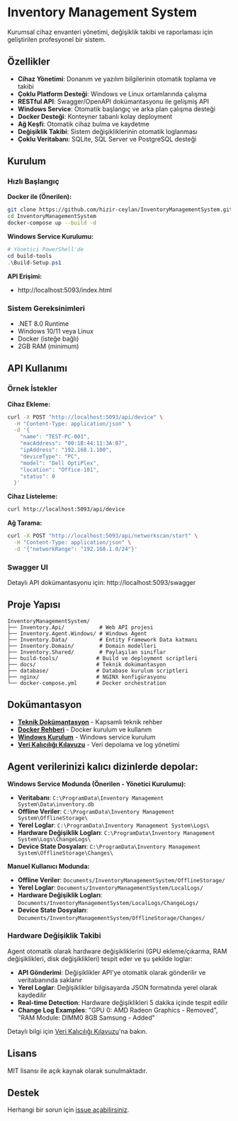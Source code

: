 # Inventory Management System

Kurumsal cihaz envanteri yönetimi, değişiklik takibi ve raporlaması için geliştirilen profesyonel bir sistem.

## Özellikler

- **Cihaz Yönetimi**: Donanım ve yazılım bilgilerinin otomatik toplama ve takibi
- **Çoklu Platform Desteği**: Windows ve Linux ortamlarında çalışma
- **RESTful API**: Swagger/OpenAPI dokümantasyonu ile gelişmiş API
- **Windows Service**: Otomatik başlangıç ve arka plan çalışma desteği
- **Docker Desteği**: Konteyner tabanlı kolay deployment
- **Ağ Keşfi**: Otomatik cihaz bulma ve kaydetme
- **Değişiklik Takibi**: Sistem değişikliklerinin otomatik loglanması
- **Çoklu Veritabanı**: SQLite, SQL Server ve PostgreSQL desteği

## Kurulum

### Hızlı Başlangıç

**Docker ile (Önerilen):**
```bash
git clone https://github.com/hizir-ceylan/InventoryManagementSystem.git
cd InventoryManagementSystem
docker-compose up --build -d
```

**Windows Service Kurulumu:**
```powershell
# Yönetici PowerShell'de
cd build-tools
.\Build-Setup.ps1
```

**API Erişimi:**
- http://localhost:5093/index.html

### Sistem Gereksinimleri
- .NET 8.0 Runtime
- Windows 10/11 veya Linux
- Docker (isteğe bağlı)
- 2GB RAM (minimum)

## API Kullanımı

### Örnek İstekler

**Cihaz Ekleme:**
```bash
curl -X POST "http://localhost:5093/api/device" \
  -H "Content-Type: application/json" \
  -d '{
    "name": "TEST-PC-001",
    "macAddress": "00:1B:44:11:3A:B7",
    "ipAddress": "192.168.1.100",
    "deviceType": "PC",
    "model": "Dell OptiPlex",
    "location": "Office-101",
    "status": 0
  }'
```

**Cihaz Listeleme:**
```bash
curl http://localhost:5093/api/device
```

**Ağ Tarama:**
```bash
curl -X POST "http://localhost:5093/api/networkscan/start" \
  -H "Content-Type: application/json" \
  -d '{"networkRange": "192.168.1.0/24"}'
```

### Swagger UI
Detaylı API dokümantasyonu için: http://localhost:5093/swagger

## Proje Yapısı

```
InventoryManagementSystem/
├── Inventory.Api/           # Web API projesi
├── Inventory.Agent.Windows/ # Windows Agent
├── Inventory.Data/          # Entity Framework Data katmanı
├── Inventory.Domain/        # Domain modelleri
├── Inventory.Shared/        # Paylaşılan sınıflar
├── build-tools/            # Build ve deployment scriptleri
├── docs/                   # Teknik dokümantasyon
├── database/               # Database kurulum scriptleri
├── nginx/                  # NGINX konfigürasyonu
└── docker-compose.yml      # Docker orchestration
```

## Dokümantasyon

- **[Teknik Dokümantasyon](docs/TEKNIK-DOKUMANTASYON.md)** - Kapsamlı teknik rehber
- **[Docker Rehberi](docs/DOCKER-GUIDE.md)** - Docker kurulum ve kullanım
- **[Windows Kurulum](docs/WINDOWS-INSTALLATION-GUIDE.md)** - Windows service kurulum
- **[Veri Kalıcılığı Kılavuzu](docs/DATA-PERSISTENCE-GUIDE.md)** - Veri depolama ve log yönetimi

## Agent verilerinizi kalıcı dizinlerde depolar:

**Windows Service Modunda (Önerilen - Yönetici Kurulumu):**
- **Veritabanı**: `C:\ProgramData\Inventory Management System\Data\inventory.db`
- **Offline Veriler**: `C:\ProgramData\Inventory Management System\OfflineStorage\`
- **Yerel Loglar**: `C:\ProgramData\Inventory Management System\Logs\`
- **Hardware Değişiklik Logları**: `C:\ProgramData\Inventory Management System\Logs\ChangeLogs\`
- **Device State Dosyaları**: `C:\ProgramData\Inventory Management System\OfflineStorage\Changes\`

**Manuel Kullanıcı Modunda:**
- **Offline Veriler**: `Documents/InventoryManagementSystem/OfflineStorage/`
- **Yerel Loglar**: `Documents/InventoryManagementSystem/LocalLogs/`
- **Hardware Değişiklik Logları**: `Documents/InventoryManagementSystem/LocalLogs/ChangeLogs/`
- **Device State Dosyaları**: `Documents/InventoryManagementSystem/OfflineStorage/Changes/`

### Hardware Değişiklik Takibi

Agent otomatik olarak hardware değişikliklerini (GPU ekleme/çıkarma, RAM değişiklikleri, disk değişiklikleri) tespit eder ve şu şekilde loglar:

- **API Gönderimi**: Değişiklikler API'ye otomatik olarak gönderilir ve veritabanında saklanır
- **Yerel Loglar**: Değişiklikler bilgisayarda JSON formatında yerel olarak kaydedilir
- **Real-time Detection**: Hardware değişiklikleri 5 dakika içinde tespit edilir
- **Change Log Examples**: "GPU 0: AMD Radeon Graphics - Removed", "RAM Module: DIMM0 8GB Samsung - Added"

Detaylı bilgi için [Veri Kalıcılığı Kılavuzu](docs/DATA-PERSISTENCE-GUIDE.md)'na bakın.

## Lisans

MIT lisansı ile açık kaynak olarak sunulmaktadır.

## Destek

Herhangi bir sorun için [issue açabilirsiniz](https://github.com/hizir-ceylan/InventoryManagementSystem/issues).
